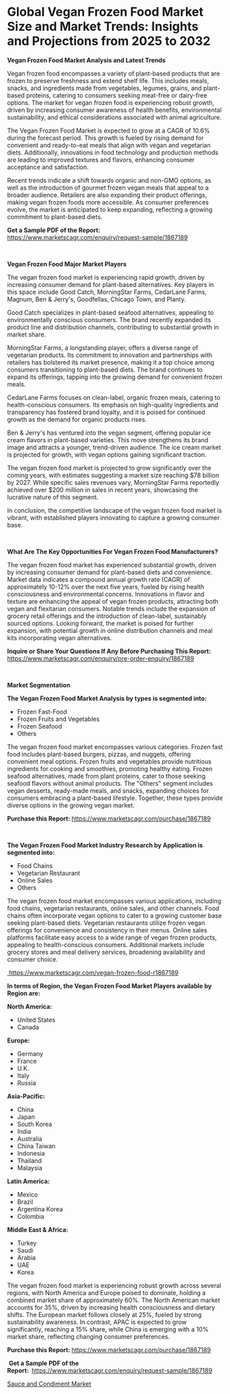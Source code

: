 <p><h1>Global Vegan Frozen Food Market Size and Market Trends: Insights and Projections from 2025 to 2032</h1></p><p><strong>Vegan Frozen Food Market Analysis and Latest Trends</strong></p>
<p><p>Vegan frozen food encompasses a variety of plant-based products that are frozen to preserve freshness and extend shelf life. This includes meals, snacks, and ingredients made from vegetables, legumes, grains, and plant-based proteins, catering to consumers seeking meat-free or dairy-free options. The market for vegan frozen food is experiencing robust growth, driven by increasing consumer awareness of health benefits, environmental sustainability, and ethical considerations associated with animal agriculture.</p><p>The Vegan Frozen Food Market is expected to grow at a CAGR of 10.6% during the forecast period. This growth is fueled by rising demand for convenient and ready-to-eat meals that align with vegan and vegetarian diets. Additionally, innovations in food technology and production methods are leading to improved textures and flavors, enhancing consumer acceptance and satisfaction.</p><p>Recent trends indicate a shift towards organic and non-GMO options, as well as the introduction of gourmet frozen vegan meals that appeal to a broader audience. Retailers are also expanding their product offerings, making vegan frozen foods more accessible. As consumer preferences evolve, the market is anticipated to keep expanding, reflecting a growing commitment to plant-based diets.</p></p>
<p><strong>Get a Sample PDF of the Report:&nbsp;</strong> <a href="https://www.marketscagr.com/enquiry/request-sample/1867189?utm_campaign=2460&utm_medium=2&utm_source=Github&utm_content=ia&utm_term=15022025&utm_id=vegan-frozen-food">https://www.marketscagr.com/enquiry/request-sample/1867189</a></p>
<p>&nbsp;</p>
<p><strong>Vegan Frozen Food Major Market Players</strong></p>
<p><p>The vegan frozen food market is experiencing rapid growth, driven by increasing consumer demand for plant-based alternatives. Key players in this space include Good Catch, MorningStar Farms, CedarLane Farms, Magnum, Ben & Jerry's, Goodfellas, Chicago Town, and Planty.</p><p>Good Catch specializes in plant-based seafood alternatives, appealing to environmentally conscious consumers. The brand recently expanded its product line and distribution channels, contributing to substantial growth in market share.</p><p>MorningStar Farms, a longstanding player, offers a diverse range of vegetarian products. Its commitment to innovation and partnerships with retailers has bolstered its market presence, making it a top choice among consumers transitioning to plant-based diets. The brand continues to expand its offerings, tapping into the growing demand for convenient frozen meals.</p><p>CedarLane Farms focuses on clean-label, organic frozen meals, catering to health-conscious consumers. Its emphasis on high-quality ingredients and transparency has fostered brand loyalty, and it is poised for continued growth as the demand for organic products rises.</p><p>Ben & Jerry's has ventured into the vegan segment, offering popular ice cream flavors in plant-based varieties. This move strengthens its brand image and attracts a younger, trend-driven audience. The ice cream market is projected for growth, with vegan options gaining significant traction.</p><p>The vegan frozen food market is projected to grow significantly over the coming years, with estimates suggesting a market size reaching $78 billion by 2027. While specific sales revenues vary, MorningStar Farms reportedly achieved over $200 million in sales in recent years, showcasing the lucrative nature of this segment.</p><p>In conclusion, the competitive landscape of the vegan frozen food market is vibrant, with established players innovating to capture a growing consumer base.</p></p>
<p>&nbsp;</p>
<p><strong>What Are The Key Opportunities For Vegan Frozen Food Manufacturers?</strong></p>
<p><p>The vegan frozen food market has experienced substantial growth, driven by increasing consumer demand for plant-based diets and convenience. Market data indicates a compound annual growth rate (CAGR) of approximately 10-12% over the next five years, fueled by rising health consciousness and environmental concerns. Innovations in flavor and texture are enhancing the appeal of vegan frozen products, attracting both vegan and flexitarian consumers. Notable trends include the expansion of grocery retail offerings and the introduction of clean-label, sustainably sourced options. Looking forward, the market is poised for further expansion, with potential growth in online distribution channels and meal kits incorporating vegan alternatives.</p></p>
<p><strong>Inquire or Share Your Questions If Any Before Purchasing This Report:</strong> <a href="https://www.marketscagr.com/enquiry/pre-order-enquiry/1867189?utm_campaign=2460&utm_medium=2&utm_source=Github&utm_content=ia&utm_term=15022025&utm_id=vegan-frozen-food">https://www.marketscagr.com/enquiry/pre-order-enquiry/1867189</a></p>
<p>&nbsp;</p>
<p><strong>Market Segmentation</strong></p>
<p><strong>The Vegan Frozen Food Market Analysis by types is segmented into:</strong></p>
<p><ul><li>Frozen Fast-Food</li><li>Frozen Fruits and Vegetables</li><li>Frozen Seafood</li><li>Others</li></ul></p>
<p><p>The vegan frozen food market encompasses various categories. Frozen fast food includes plant-based burgers, pizzas, and nuggets, offering convenient meal options. Frozen fruits and vegetables provide nutritious ingredients for cooking and smoothies, promoting healthy eating. Frozen seafood alternatives, made from plant proteins, cater to those seeking seafood flavors without animal products. The "Others" segment includes vegan desserts, ready-made meals, and snacks, expanding choices for consumers embracing a plant-based lifestyle. Together, these types provide diverse options in the growing vegan market.</p></p>
<p><strong>Purchase this Report:&nbsp;</strong><a href="https://www.marketscagr.com/purchase/1867189?utm_campaign=2460&utm_medium=2&utm_source=Github&utm_content=ia&utm_term=15022025&utm_id=vegan-frozen-food">https://www.marketscagr.com/purchase/1867189</a></p>
<p>&nbsp;</p>
<p><strong>The Vegan Frozen Food Market Industry Research by Application is segmented into:</strong></p>
<p><ul><li>Food Chains</li><li>Vegetarian Restaurant</li><li>Online Sales</li><li>Others</li></ul></p>
<p><p>The vegan frozen food market encompasses various applications, including food chains, vegetarian restaurants, online sales, and other channels. Food chains often incorporate vegan options to cater to a growing customer base seeking plant-based diets. Vegetarian restaurants utilize frozen vegan offerings for convenience and consistency in their menus. Online sales platforms facilitate easy access to a wide range of vegan frozen products, appealing to health-conscious consumers. Additional markets include grocery stores and meal delivery services, broadening availability and consumer choice.</p></p>
<p><a href="https://www.marketscagr.com/vegan-frozen-food-r1867189?utm_campaign=2460&utm_medium=2&utm_source=Github&utm_content=ia&utm_term=15022025&utm_id=vegan-frozen-food">&nbsp;https://www.marketscagr.com/vegan-frozen-food-r1867189</a></p>
<p><strong>In terms of Region, the Vegan Frozen Food Market Players available by Region are:</strong></p>
<p>
    <p> <strong> North America: </strong>
        <ul>
            <li>United States</li>
            <li>Canada</li>
        </ul>
        </p> 
    <p> <strong> Europe: </strong>
        <ul>
            <li>Germany</li>
            <li>France</li>
            <li>U.K.</li>
            <li>Italy</li>
            <li>Russia</li>
        </ul>
        </p> 
    <p> <strong> Asia-Pacific: </strong>
        <ul>
            <li>China</li>
            <li>Japan</li>
            <li>South Korea</li>
            <li>India</li>
            <li>Australia</li>
            <li>China Taiwan</li>
            <li>Indonesia</li>
            <li>Thailand</li>
            <li>Malaysia</li>
        </ul>
        </p> 
    <p> <strong> Latin America: </strong>
        <ul>
            <li>Mexico</li>
            <li>Brazil</li>
            <li>Argentina Korea</li>
            <li>Colombia</li>
        </ul>
        </p> 
    <p> <strong> Middle East & Africa: </strong>
        <ul>
            <li>Turkey</li>
            <li>Saudi</li>
            <li>Arabia</li>
            <li>UAE</li>
            <li>Korea</li>
        </ul>
    </p>
    </p>
<p><p>The vegan frozen food market is experiencing robust growth across several regions, with North America and Europe poised to dominate, holding a combined market share of approximately 60%. The North American market accounts for 35%, driven by increasing health consciousness and dietary shifts. The European market follows closely at 25%, fueled by strong sustainability awareness. In contrast, APAC is expected to grow significantly, reaching a 15% share, while China is emerging with a 10% market share, reflecting changing consumer preferences.</p></p>
<p><strong>Purchase this Report: </strong><a href="https://www.marketscagr.com/purchase/1867189?utm_campaign=2460&utm_medium=2&utm_source=Github&utm_content=ia&utm_term=15022025&utm_id=vegan-frozen-food">https://www.marketscagr.com/purchase/1867189</a></p>
<p>&nbsp;<strong>Get a Sample PDF of the Report:&nbsp;&nbsp;</strong><a href="https://www.marketscagr.com/enquiry/request-sample/1867189?utm_campaign=2460&utm_medium=2&utm_source=Github&utm_content=ia&utm_term=15022025&utm_id=vegan-frozen-food">https://www.marketscagr.com/enquiry/request-sample/1867189</a></p>
<p><strong></strong></p>
<p><p><a href="https://github.com/lvaill871987/Market-Research-Report-List-1/blob/main/sauce-and-condiment-market.md?utm_campaign=2460&utm_medium=2&utm_source=Github&utm_content=ia&utm_term=15022025&utm_id=vegan-frozen-food">Sauce and Condiment Market</a></p></p>
